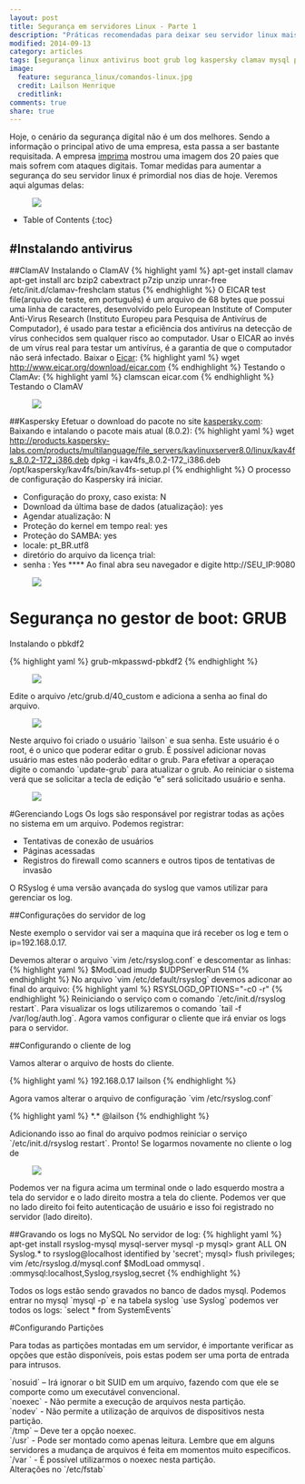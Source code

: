 ```yaml
---
layout: post
title: Segurança em servidores Linux - Parte 1
description: "Práticas recomendadas para deixar seu servidor linux mais seguro"
modified: 2014-09-13
category: articles
tags: [segurança linux antivirus boot grub log kaspersky clamav mysql patições]
image:
  feature: seguranca_linux/comandos-linux.jpg
  credit: Lailson Henrique
  creditlink: 
comments: true
share: true
---
```


Hoje, o cenário da segurança digital não é um dos melhores. Sendo a informação o principal ativo de uma empresa, esta passa a ser bastante requisitada. A empresa <a href="http://imprima.com">imprima</a> mostrou uma imagem dos 20 paies que mais sofrem com ataques digitais. 
Tomar medidas para aumentar a segurança do seu servidor linux é primordial nos dias de hoje. Veremos aqui algumas delas:
 <figure>
 	<img src="/images/seguranca_linux/20countries.jpg">
 </figure>

* Table of Contents
{:toc}

#Instalando antivirus 
---
##ClamAV
Instalando o ClamAV
{% highlight yaml %}
apt-get install clamav
apt-get install arc bzip2 cabextract p7zip unzip unrar-free
/etc/init.d/clamav-freshclam status
{% endhighlight %}
O EICAR test file(arquivo de teste, em português) é um arquivo de 68 bytes que possui uma linha de caracteres, desenvolvido pelo European Institute of Computer Anti-Virus Research (Instituto Europeu para Pesquisa de Antivírus de Computador), é usado para testar a eficiência dos antivírus na detecção de vírus conhecidos sem qualquer risco ao computador. Usar o EICAR ao invés de um vírus real para testar um antivírus, é a garantia de que o computador não será infectado.
Baixar o <a href="http://www.eicar.org/">Eicar</a>:
{% highlight yaml %}
wget http://www.eicar.org/download/eicar.com
{% endhighlight %}
Testando o ClamAv:
{% highlight yaml %}
clamscan eicar.com
{% endhighlight %}
Testando o ClamAV
 <figure>
 	<img src="/images/seguranca_linux/clamscan_eicar.png">
 </figure>
 
##Kaspersky
Efetuar o download do pacote no site <a href="http://kaspersky.com/">kaspersky.com</a>:
Baixando e intalando o pacote mais atual (8.0.2):
{% highlight yaml %}
wget http://products.kaspersky-labs.com/products/multilanguage/file_servers/kavlinuxserver8.0/linux/kav4fs_8.0.2-172_i386.deb
dpkg -i kav4fs_8.0.2-172_i386.deb
/opt/kaspersky/kav4fs/bin/kav4fs-setup.pl
{% endhighlight %}
O processo de configuração do Kaspersky irá iniciar.

* Configuração do proxy, caso exista: N
* Download da última base de dados (atualização): yes
* Agendar atualização: N
* Proteção do kernel em tempo real: yes
* Proteção do SAMBA: yes
* locale: pt_BR.utf8
* diretório do arquivo da licença trial: 
* senha : Yes ****
Ao final abra seu navegador e digite http://SEU_IP:9080

 <figure>
 	<img src="/images/seguranca_linux/kaspersky-web.png">
 </figure>

# Segurança no gestor de boot: GRUB

Instalando o pbkdf2

{% highlight yaml %}
grub-mkpasswd-pbkdf2
{% endhighlight %}
 <figure>
 	<img src="/images/seguranca_linux/pbkdf2.png">
 </figure>
Edite o arquivo /etc/grub.d/40_custom e adiciona a senha ao final do arquivo.
 <figure>
 	<img src="/images/seguranca_linux/40_custon.png">
 </figure>
Neste arquivo foi criado o usuário `lailson` e sua senha. Este usuário é o root, é o unico que poderar editar o grub. É possível adicionar novas usuário mas estes não poderão editar o grub.
Para efetivar a operaçao digite o comando `update-grub` para atualizar o grub. 
Ao reiniciar o sistema verá que se solicitar a tecla de edição “e” será solicitado usuário e senha.
 <figure>
 	<img src="/images/seguranca_linux/grub_senha.png">
 </figure>
 
 
#Gerenciando Logs
Os logs são responsável por registrar todas as ações no sistema em um arquivo. Podemos registrar:

* Tentativas de conexão de usuários
* Páginas acessadas
* Registros do firewall como scanners e outros tipos de tentativas de invasão

O RSyslog é uma versão avançada do syslog que vamos utilizar para gerenciar os log.

##Configurações do servidor de log
<p>Neste exemplo o servidor vai ser a maquina que irá receber os log e tem o ip=192.168.0.17. </p>
Devemos alterar o arquivo `vim /etc/rsyslog.conf` e descomentar as linhas:
{% highlight yaml %}
$ModLoad imudp 
$UDPServerRun 514
{% endhighlight %}
No arquivo `vim /etc/default/rsyslog` devemos adiconar ao final do arquivo:
{% highlight yaml %}
RSYSLOGD_OPTIONS="-c0 -r"
{% endhighlight %}
Reiniciando o serviço com o comando `/etc/init.d/rsyslog restart`. Para visualizar os logs utilizaremos o comando `tail -f /var/log/auth.log`. 
Agora vamos configurar o cliente que irá enviar os logs para o servidor.

##Configurando o cliente de log
<p>Vamos alterar o arquivo de hosts do cliente.</p>
{% highlight yaml %}
192.168.0.17     lailson
{% endhighlight %}
<p>Agora vamos alterar o arquivo de configuração `vim /etc/rsyslog.conf`</p>
{% highlight yaml %}
*.*       @lailson
{% endhighlight %}
<p>Adicionando isso ao final do arquivo podmos reiniciar o serviço `/etc/init.d/rsyslog restart`. Pronto! Se logarmos novamente no cliente o log de  </p>
 <figure>
 	<img src="/images/seguranca_linux/logs.png">
 </figure>
<p> Podemos ver na figura acima um terminal onde o lado esquerdo mostra a tela do servidor e o lado direito mostra a tela do cliente. Podemos ver que no lado direito foi feito autenticação de usuário e isso foi registrado no servidor (lado direito).</p>

##Gravando os logs no MySQL
No servidor de log:
{% highlight yaml %}
apt-get install rsyslog-mysql mysql-server
mysql -p
    mysql> grant ALL ON Syslog.* to rsyslog@localhost identified by 'secret';
    mysql> flush privileges;
vim /etc/rsyslog.d/mysql.conf
    $ModLoad ommysql
    *.* :ommysql:localhost,Syslog,rsyslog,secret
{% endhighlight %}
<p>Todos os logs estão sendo gravados no banco de dados mysql. Podemos entrar no mysql `mysql -p` e na tabela syslog `use Syslog` podemos ver todos os logs: `select * from SystemEvents`</p>

#Configurando Partições
<p>Para todas as partições montadas em um servidor, é importante verificar as opções que estão disponíveis, pois estas podem ser uma porta de entrada para intrusos.</p>
`nosuid` – Irá ignorar o bit SUID em um arquivo, fazendo com que ele se comporte como um executável convencional.<br>
`noexec` - Não permite a execução de arquivos nesta partição.<br>
`nodev`  - Não permite a utilização de arquivos de dispositivos nesta partição.<br>
`/tmp`   – Deve ter a opção noexec.<br>
`/usr`   - Pode ser montado como apenas leitura. Lembre que em alguns servidores a mudança de arquivos é feita em momentos muito específicos.<br>
`/var `  - É possível utilizarmos o noexec nesta partição.<br>
Alterações no `/etc/fstab`


	
